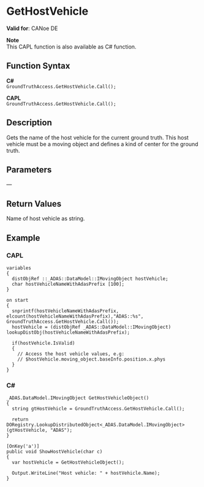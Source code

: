 # GetHostVehicle

**Valid for**: CANoe DE

**Note**  
This CAPL function is also available as C# function.

## Function Syntax

**C#**  
`GroundTruthAccess.GetHostVehicle.Call();`

**CAPL**  
`GroundTruthAccess.GetHostVehicle.Call();`

## Description

Gets the name of the host vehicle for the current ground truth. This host vehicle must be a moving object and defines a kind of center for the ground truth.

## Parameters

—

## Return Values

Name of host vehicle as string.

## Example

### CAPL

```plaintext
variables
{
  distObjRef ::_ADAS::DataModel::IMovingObject hostVehicle;
  char hostVehicleNameWithAdasPrefix [100];
}

on start
{
  snprintf(hostVehicleNameWithAdasPrefix, elcount(hostVehicleNameWithAdasPrefix),"ADAS::%s", GroundTruthAccess.GetHostVehicle.Call());
  hostVehicle = (distObjRef _ADAS::DataModel::IMovingObject) lookupDistObj(hostVehicleNameWithAdasPrefix);

  if(hostVehicle.IsValid)
  {
    // Access the host vehicle values, e.g:
    // $hostVehicle.moving_object.baseInfo.position.x.phys
  }
}
```

### C#

```plaintext
_ADAS.DataModel.IMovingObject GetHostVehicleObject()
{
  string gtHostVehicle = GroundTruthAccess.GetHostVehicle.Call();

  return DORegistry.LookupDistributedObject<_ADAS.DataModel.IMovingObject>(gtHostVehicle, "ADAS");
}

[OnKey('a')]
public void ShowHostVehicle(char c)
{
  var hostVehicle = GetHostVehicleObject();

  Output.WriteLine("Host vehicle: " + hostVehicle.Name);
}
```
